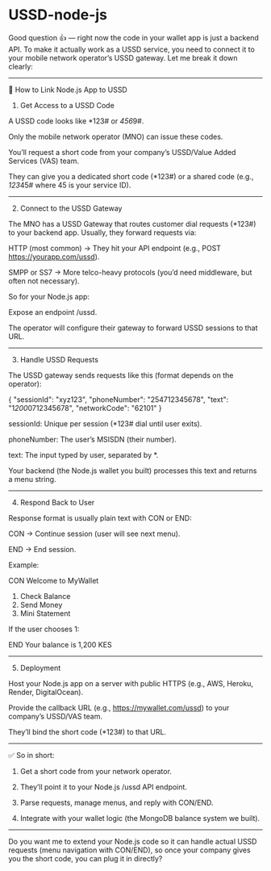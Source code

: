 # USSD-node-js

Good question 👍 — right now the code in your wallet app is just a backend API. To make it actually work as a USSD service, you need to connect it to your mobile network operator’s USSD gateway. Let me break it down clearly:


---

🔗 How to Link Node.js App to USSD

1. Get Access to a USSD Code

A USSD code looks like *123# or *456*9#.

Only the mobile network operator (MNO) can issue these codes.

You’ll request a short code from your company’s USSD/Value Added Services (VAS) team.

They can give you a dedicated short code (*123#) or a shared code (e.g., *123*45# where 45 is your service ID).




---

2. Connect to the USSD Gateway

The MNO has a USSD Gateway that routes customer dial requests (*123#) to your backend app.
Usually, they forward requests via:

HTTP (most common) → They hit your API endpoint (e.g., POST https://yourapp.com/ussd).

SMPP or SS7 → More telco-heavy protocols (you’d need middleware, but often not necessary).


So for your Node.js app:

Expose an endpoint /ussd.

The operator will configure their gateway to forward USSD sessions to that URL.



---

3. Handle USSD Requests

The USSD gateway sends requests like this (format depends on the operator):

{
  "sessionId": "xyz123",
  "phoneNumber": "254712345678",
  "text": "1*200*0712345678",
  "networkCode": "62101"
}

sessionId: Unique per session (*123# dial until user exits).

phoneNumber: The user’s MSISDN (their number).

text: The input typed by user, separated by *.


Your backend (the Node.js wallet you built) processes this text and returns a menu string.


---

4. Respond Back to User

Response format is usually plain text with CON or END:

CON → Continue session (user will see next menu).

END → End session.


Example:

CON Welcome to MyWallet
1. Check Balance
2. Send Money
3. Mini Statement

If the user chooses 1:

END Your balance is 1,200 KES


---

5. Deployment

Host your Node.js app on a server with public HTTPS (e.g., AWS, Heroku, Render, DigitalOcean).

Provide the callback URL (e.g., https://mywallet.com/ussd) to your company’s USSD/VAS team.

They’ll bind the short code (*123#) to that URL.



---

✅ So in short:

1. Get a short code from your network operator.


2. They’ll point it to your Node.js /ussd API endpoint.


3. Parse requests, manage menus, and reply with CON/END.


4. Integrate with your wallet logic (the MongoDB balance system we built).




---

Do you want me to extend your Node.js code so it can handle actual USSD requests (menu navigation with CON/END), so once your company gives you the short code, you can plug it in directly?

